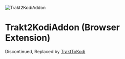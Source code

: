 ![Trakt2KodiAddon](https://github.com/anxdpanic/Trakt2KodiAddon-Extension/blob/chrome/images/icon_128.png?raw=true)

Trakt2KodiAddon (Browser Extension)
=========

Discontinued, Replaced by [TraktToKodi](https://github.com/anxdpanic/TraktToKodi-Extension)
